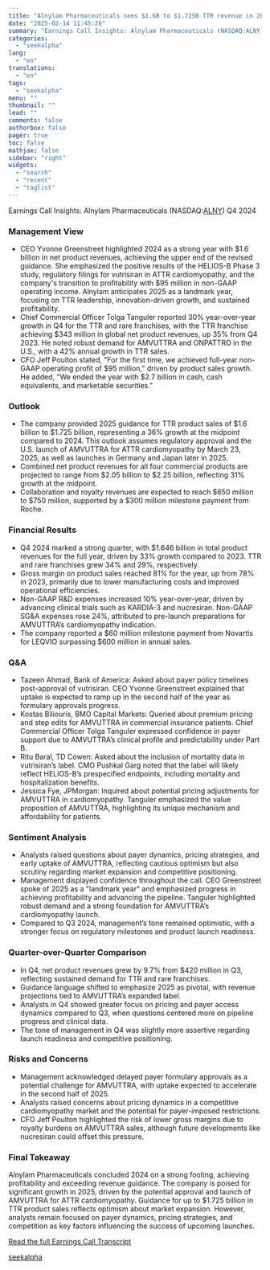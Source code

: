 ```yaml
---
title: "Alnylam Pharmaceuticals sees $1.6B to $1.725B TTR revenue in 2025 driven by AMVUTTRA expansion"
date: "2025-02-14 11:45:26"
summary: "Earnings Call Insights: Alnylam Pharmaceuticals (NASDAQ:ALNY) Q4 2024 Management View CEO Yvonne Greenstreet highlighted 2024 as a strong year with $1.6 billion in net product revenues, achieving the upper end of the revised guidance. She emphasized the positive results of the HELIOS-B Phase 3 study, regulatory filings for vutrisiran in..."
categories:
  - "seekalpha"
lang:
  - "en"
translations:
  - "en"
tags:
  - "seekalpha"
menu: ""
thumbnail: ""
lead: ""
comments: false
authorbox: false
pager: true
toc: false
mathjax: false
sidebar: "right"
widgets:
  - "search"
  - "recent"
  - "taglist"
---
```


Earnings Call Insights: Alnylam Pharmaceuticals (NASDAQ:[ALNY](https://seekingalpha.com/symbol/ALNY "Alnylam Pharmaceuticals, Inc.")) Q4 2024

### Management View

* CEO Yvonne Greenstreet highlighted 2024 as a strong year with $1.6 billion in net product revenues, achieving the upper end of the revised guidance. She emphasized the positive results of the HELIOS-B Phase 3 study, regulatory filings for vutrisiran in ATTR cardiomyopathy, and the company's transition to profitability with $95 million in non-GAAP operating income. Alnylam anticipates 2025 as a landmark year, focusing on TTR leadership, innovation-driven growth, and sustained profitability.
* Chief Commercial Officer Tolga Tanguler reported 30% year-over-year growth in Q4 for the TTR and rare franchises, with the TTR franchise achieving $343 million in global net product revenues, up 35% from Q4 2023. He noted robust demand for AMVUTTRA and ONPATTRO in the U.S., with a 42% annual growth in TTR sales.
* CFO Jeff Poulton stated, "For the first time, we achieved full-year non-GAAP operating profit of $95 million," driven by product sales growth. He added, "We ended the year with $2.7 billion in cash, cash equivalents, and marketable securities."

### Outlook

* The company provided 2025 guidance for TTR product sales of $1.6 billion to $1.725 billion, representing a 36% growth at the midpoint compared to 2024. This outlook assumes regulatory approval and the U.S. launch of AMVUTTRA for ATTR cardiomyopathy by March 23, 2025, as well as launches in Germany and Japan later in 2025.
* Combined net product revenues for all four commercial products are projected to range from $2.05 billion to $2.25 billion, reflecting 31% growth at the midpoint.
* Collaboration and royalty revenues are expected to reach $650 million to $750 million, supported by a $300 million milestone payment from Roche.

### Financial Results

* Q4 2024 marked a strong quarter, with $1.646 billion in total product revenues for the full year, driven by 33% growth compared to 2023. TTR and rare franchises grew 34% and 29%, respectively.
* Gross margin on product sales reached 81% for the year, up from 78% in 2023, primarily due to lower manufacturing costs and improved operational efficiencies.
* Non-GAAP R&D expenses increased 10% year-over-year, driven by advancing clinical trials such as KARDIA-3 and nucresiran. Non-GAAP SG&A expenses rose 24%, attributed to pre-launch preparations for AMVUTTRA’s cardiomyopathy indication.
* The company reported a $60 million milestone payment from Novartis for LEQVIO surpassing $600 million in annual sales.

### Q&A

* Tazeen Ahmad, Bank of America: Asked about payer policy timelines post-approval of vutrisiran. CEO Yvonne Greenstreet explained that uptake is expected to ramp up in the second half of the year as formulary approvals progress.
* Kostas Biliouris, BMO Capital Markets: Queried about premium pricing and step edits for AMVUTTRA in commercial insurance patients. Chief Commercial Officer Tolga Tanguler expressed confidence in payer support due to AMVUTTRA’s clinical profile and predictability under Part B.
* Ritu Baral, TD Cowen: Asked about the inclusion of mortality data in vutrisiran’s label. CMO Pushkal Garg noted that the label will likely reflect HELIOS-B’s prespecified endpoints, including mortality and hospitalization benefits.
* Jessica Fye, JPMorgan: Inquired about potential pricing adjustments for AMVUTTRA in cardiomyopathy. Tanguler emphasized the value proposition of AMVUTTRA, highlighting its unique mechanism and affordability for patients.

### Sentiment Analysis

* Analysts raised questions about payer dynamics, pricing strategies, and early uptake of AMVUTTRA, reflecting cautious optimism but also scrutiny regarding market expansion and competitive positioning.
* Management displayed confidence throughout the call. CEO Greenstreet spoke of 2025 as a "landmark year" and emphasized progress in achieving profitability and advancing the pipeline. Tanguler highlighted robust demand and a strong foundation for AMVUTTRA’s cardiomyopathy launch.
* Compared to Q3 2024, management’s tone remained optimistic, with a stronger focus on regulatory milestones and product launch readiness.

### Quarter-over-Quarter Comparison

* In Q4, net product revenues grew by 9.7% from $420 million in Q3, reflecting sustained demand for TTR and rare franchises.
* Guidance language shifted to emphasize 2025 as pivotal, with revenue projections tied to AMVUTTRA’s expanded label.
* Analysts in Q4 showed greater focus on pricing and payer access dynamics compared to Q3, when questions centered more on pipeline progress and clinical data.
* The tone of management in Q4 was slightly more assertive regarding launch readiness and competitive positioning.

### Risks and Concerns

* Management acknowledged delayed payer formulary approvals as a potential challenge for AMVUTTRA, with uptake expected to accelerate in the second half of 2025.
* Analysts raised concerns about pricing dynamics in a competitive cardiomyopathy market and the potential for payer-imposed restrictions.
* CFO Jeff Poulton highlighted the risk of lower gross margins due to royalty burdens on AMVUTTRA sales, although future developments like nucresiran could offset this pressure.

### Final Takeaway

Alnylam Pharmaceuticals concluded 2024 on a strong footing, achieving profitability and exceeding revenue guidance. The company is poised for significant growth in 2025, driven by the potential approval and launch of AMVUTTRA for ATTR cardiomyopathy. Guidance for up to $1.725 billion in TTR product sales reflects optimism about market expansion. However, analysts remain focused on payer dynamics, pricing strategies, and competition as key factors influencing the success of upcoming launches.

[Read the full Earnings Call Transcript](https://seekingalpha.com/symbol/ALNY/earnings/transcripts)

[seekalpha](https://seekingalpha.com/news/4408392-alnylam-pharmaceuticals-sees-1_6b-to-1_725b-ttr-revenue-in-2025-driven-by-amvuttra-expansion)
